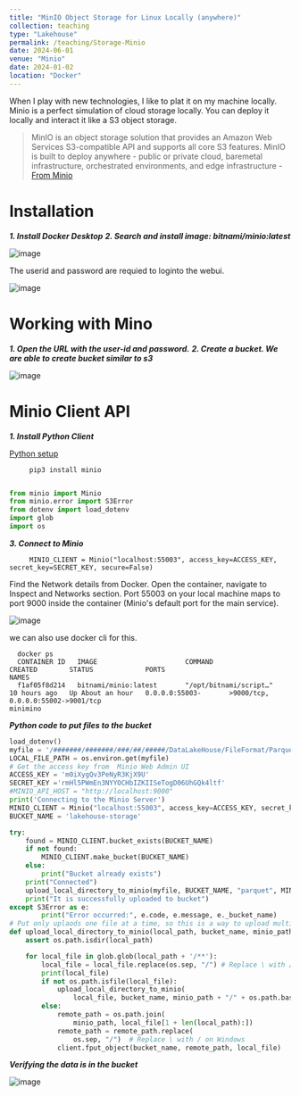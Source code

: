 ```yaml
---
title: "MinIO Object Storage for Linux Locally (anywhere)"
collection: teaching
type: "Lakehouse"
permalink: /teaching/Storage-Minio
date: 2024-06-01
venue: "Minio"
date: 2024-01-02
location: "Docker"
---
```


When I play with new technologies, I like to plat it on my machine locally. Minio is a perfect simulation of cloud storage locally. You can deploy it locally and interact it like a S3 object storage.

> MinIO is an object storage solution that provides an Amazon Web Services S3-compatible API and supports all core S3 features. MinIO is built to deploy anywhere - public or private cloud, baremetal infrastructure, orchestrated environments, and edge infrastructure - [From Minio](https://min.io/docs/minio/linux/index.html)

# Installation
***1. Install Docker Desktop***
***2. Search and install image: bitnami/minio:latest***
   
   ![image](https://github.com/nuneskris/nuneskris.github.io/assets/82786764/b380c61b-0443-412b-a822-1d981760c069)

   The userid and password are requied to loginto the webui.
   
   ![image](https://github.com/nuneskris/nuneskris.github.io/assets/82786764/eb31cefb-39f6-4b96-a251-30be48380eb9)

# Working with Mino
***1. Open the URL with the user-id and password.***
***2. Create a bucket. We are able to create bucket similar to s3***
   
 ![image](https://github.com/nuneskris/nuneskris.github.io/assets/82786764/1cb79ca4-cf17-435c-83f8-6a26d6d45f59)

# Minio Client API
***1. Install Python Client***

 [Python setup](https://min.io/docs/minio/linux/developers/python/minio-py.html)
   
         pip3 install minio
   
```python

from minio import Minio
from minio.error import S3Error
from dotenv import load_dotenv
import glob    
import os
```

***3. Connect to Minio***
   
         MINIO_CLIENT = Minio("localhost:55003", access_key=ACCESS_KEY, secret_key=SECRET_KEY, secure=False)

Find the Network details from Docker. Open the container, navigate to Inspect and Networks section. Port 55003 on your local machine maps to port 9000 inside the container (Minio's default port for the main service).

   ![image](https://github.com/nuneskris/nuneskris.github.io/assets/82786764/248a331b-cb4a-4151-a5be-428073f1b3de)

we can also use docker cli for this.

      docker ps
      CONTAINER ID   IMAGE                      COMMAND                  CREATED        STATUS             PORTS                                                                                                  NAMES
      f1af05f8d214   bitnami/minio:latest       "/opt/bitnami/script…"   10 hours ago   Up About an hour   0.0.0.0:55003-       >9000/tcp, 0.0.0.0:55002->9001/tcp                                                       minimino

***Python code to put files to the bucket***

```python
load_dotenv()
myfile = '/#######/#######/###/##/#####/DataLakeHouse/FileFormat/Parquet/BestPractices/ProvisionData'
LOCAL_FILE_PATH = os.environ.get(myfile)
# Get the access key from  Minio Web Admin UI
ACCESS_KEY = 'm0iXygQv3PeNyR3KjX9U'
SECRET_KEY ='rmHl5PWmEn3NYYOCHbIZKIISeTogD06UhGQk4ltf'
#MINIO_API_HOST = "http://localhost:9000"
print('Connecting to the Minio Server')
MINIO_CLIENT = Minio("localhost:55003", access_key=ACCESS_KEY, secret_key=SECRET_KEY, secure=False)
BUCKET_NAME = 'lakehouse-storage'

try:  
    found = MINIO_CLIENT.bucket_exists(BUCKET_NAME)
    if not found:
        MINIO_CLIENT.make_bucket(BUCKET_NAME)
    else:
        print("Bucket already exists")
    print("Connected")
    upload_local_directory_to_minio(myfile, BUCKET_NAME, "parquet", MINIO_CLIENT)
    print("It is successfully uploaded to bucket")
except S3Error as e:
        print("Error occurred:", e.code, e.message, e._bucket_name)
# Put only uplaods one file at a time, so this is a way to upload multiple files by parsing through the folders.
def upload_local_directory_to_minio(local_path, bucket_name, minio_path, client):
    assert os.path.isdir(local_path)

    for local_file in glob.glob(local_path + '/**'):
        local_file = local_file.replace(os.sep, "/") # Replace \ with / on Windows
        print(local_file)
        if not os.path.isfile(local_file):
            upload_local_directory_to_minio(
                local_file, bucket_name, minio_path + "/" + os.path.basename(local_file), client)
        else:
            remote_path = os.path.join(
                minio_path, local_file[1 + len(local_path):])
            remote_path = remote_path.replace(
                os.sep, "/")  # Replace \ with / on Windows
            client.fput_object(bucket_name, remote_path, local_file)
```
***Verifying the data is in the bucket***

![image](https://github.com/nuneskris/nuneskris.github.io/assets/82786764/337f902f-c509-40fa-924e-19a816782d68)


